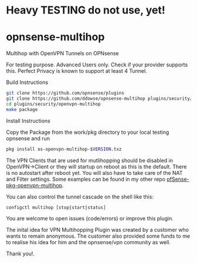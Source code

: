 # Heavy TESTING do not use, yet! 

# opnsense-multihop
Multihop with OpenVPN Tunnels on OPNsense

For testing purpose. Advanced Users only. Check if your provider supports this. 
Perfect Privacy is known to support at least 4 Tunnel. 

Build Instructions

``` bash
git clone https://github.com/opnsense/plugins
git clone https://github.com/ddowse/opnsense-multihop plugins/security/openvpn-multihop
cd plugins/security/openvpn-multihop
make package
```

Install Instructions

Copy the Package from the work/pkg directory to your local testing opnsense and run

``` bash
pkg install os-openvpn-multihop-$VERSION.txz
```

The VPN Clients that are used for mutlihopping should be disabled in OpenVPN->Client or they will 
startup on reboot as this is the default. There is no autostart after reboot yet. You will also have 
to take care of the NAT and Filter settings. Some examples can be found in my other repo [pfSense-pkg-openvpn-multihop](https://github.com/ddowse/pfSense-pkg-openvpn-multihop). 

You can also control the tunnel cascade on the shell like this:

```bash
configctl multihop [stop|start|status]
```

You are welcome to open issues (code/errors) or improve this plugin. 


The inital idea for VPN Multihopping Plugin was created by a customer who wants to remain anonymous.
The customer also provided some funds to me to realise his idea for him and the opnsense/vpn community as well. 

Thank you!. 
